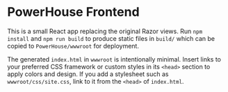 # PowerHouse Frontend

This is a small React app replacing the original Razor views. Run `npm install` and `npm run build` to produce static files in `build/` which can be copied to `PowerHouse/wwwroot` for deployment.

The generated `index.html` in `wwwroot` is intentionally minimal. Insert links to
your preferred CSS framework or custom styles in its `<head>` section to apply
colors and design. If you add a stylesheet such as `wwwroot/css/site.css`, link
to it from the `<head>` of `index.html`.
